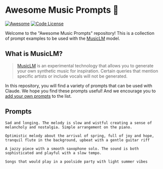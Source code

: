 <p align="center"><h1>Awesome Music Prompts 🚀</h1></p>

[![Awesome](https://awesome.re/badge.svg)](https://awesome.re) 
[![Code License](https://img.shields.io/badge/License-MIT-green.svg)](https://github.com/yzfly/awesome-music-prompts/blob/main/LICENSE)

Welcome to the "Awesome Music Prompts" repository! This is a collection of prompt examples to be used with the [MusicLM](https://aitestkitchen.withgoogle.com/experiments/music-lm) model.

## What is MusicLM?

> [MusicLM](https://google-research.github.io/seanet/musiclm/examples/) is an experimental technology that allows you to generate your own synthetic music for inspiration. Certain queries that mention specific artists or include vocals will not be generated. 

In this repository, you will find a variety of prompts that can be used with Claude. We hope you find these prompts useful! And we encourage you to [add your own prompts](https://github.com/yzfly/awesome-music-prompts/edit/main/README.md) to the list.


## Prompts

```
Sad and longing. The melody is slow and wistful creating a sense of melancholy and nostalgia. Simple arrangement on the piano. 
```

```
Optimistic melody about the arrival of spring, full of joy and hope, tranquil flute in the background, upbeat with a gentle guitar riff
```

```
A jazzy piece with a smooth saxophone solo. The sound is both sophisticated and playful with a slow tempo.
```

```
Songs that would play in a poolside party with light summer vibes 
```